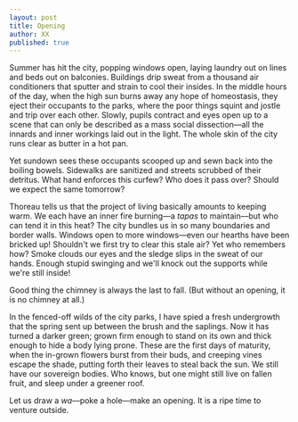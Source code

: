 ```yaml
---
layout: post
title: Opening
author: XX
published: true
---
```

Summer has hit the city, popping windows open, laying laundry out on lines and beds out on balconies. 
Buildings drip sweat from a thousand air conditioners that sputter and strain to cool their insides. In 
the middle hours of the day, when the high sun burns away any hope of homeostasis, they eject their 
occupants to the parks, where the poor things squint and jostle and trip over each other. Slowly, pupils 
contract and eyes open up to a scene that can only be described as a mass social dissection—all the 
innards and inner workings laid out in the light. The whole skin of the city runs clear as butter in a 
hot pan. <!--more-->

Yet sundown sees these occupants scooped up and sewn back into the boiling bowels. Sidewalks are sanitized and streets scrubbed of their detritus. What hand enforces this curfew? Who does it pass over? Should we expect the same tomorrow?

Thoreau tells us that the project of living basically amounts to keeping warm. We each have an inner fire burning—a _tapas_ to maintain—but who can tend it in this heat? The city bundles us in so many boundaries and border walls. Windows open to more windows—even our hearths have been bricked up! Shouldn't we first try to clear this stale air? Yet who remembers how? Smoke clouds our eyes and the sledge slips in the sweat of our hands. Enough stupid swinging and we'll knock out the supports while we're still inside!

Good thing the chimney is always the last to fall. (But without an opening, it is no chimney at all.)

In the fenced-off wilds of the city parks, I have spied a fresh undergrowth that the spring sent up between the brush and the saplings. Now it has turned a darker green; grown firm enough to stand on its own and thick enough to hide a body lying prone. These are the first days of maturity, when the in-grown flowers burst from their buds, and creeping vines escape the shade, putting forth their leaves to steal back the sun. We still have our sovereign bodies. Who knows, but one might still live on fallen fruit, and sleep under a greener roof.

Let us draw a _wa_—poke a hole—make an opening. It is a ripe time to venture outside.
